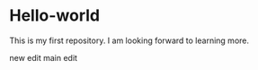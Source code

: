 # Hello-world
This is my first repository.
I am looking forward to learning more.

new edit
main edit